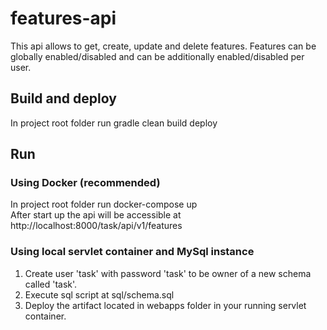 # features-api
This api allows to get, create, update and delete features. 
Features can be globally enabled/disabled and can be additionally enabled/disabled per user.

## Build and deploy

In project root folder run gradle clean build deploy

## Run

### Using Docker (recommended)

In project root folder run docker-compose up </br>
After start up the api will be accessible at http://localhost:8000/task/api/v1/features

### Using local servlet container and MySql instance

1. Create user 'task' with password 'task' to be owner of a new schema called 'task'.
2. Execute sql script at sql/schema.sql
3. Deploy the artifact located in webapps folder in your running servlet container.

